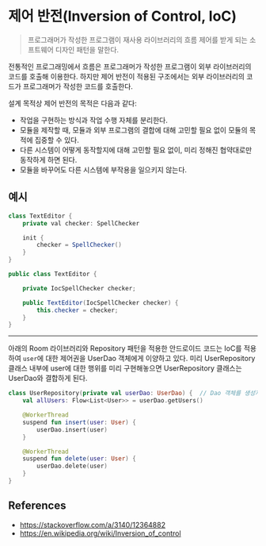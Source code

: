 # 제어 반전(Inversion of Control, IoC)

> 프로그래머가 작성한 프로그램이 재사용 라이브러리의 흐름 제어를 받게 되는 소프트웨어 디자인 패턴을 말한다.
 
전통적인 프로그래밍에서 흐름은 프로그래머가 작성한 프로그램이 외부 라이브러리의 코드를 호출해 이용한다. 하지만 제어 반전이 적용된 구조에서는 외부 라이브러리의 코드가 프로그래머가 작성한 코드를 호출한다.

설계 목적상 제어 반전의 목적은 다음과 같다:
- 작업을 구현하는 방식과 작업 수행 자체를 분리한다.
- 모듈을 제작할 때, 모듈과 외부 프로그램의 결합에 대해 고민할 필요 없이 모듈의 목적에 집중할 수 있다.
- 다른 시스템이 어떻게 동작할지에 대해 고민할 필요 없이, 미리 정해진 협약대로만 동작하게 하면 된다.
- 모듈을 바꾸어도 다른 시스템에 부작용을 일으키지 않는다.

## 예시

```java
class TextEditor {
    private val checker: SpellChecker

    init {
        checker = SpellChecker()
    }
}
```

```java
public class TextEditor {

    private IocSpellChecker checker;

    public TextEditor(IocSpellChecker checker) {
        this.checker = checker;
    }
}
```

------

아래의 Room 라이브러리와 Repository 패턴을 적용한 안드로이드 코드는 IoC를 적용하여 `user`에 대한 제어권을 UserDao 객체에게 이양하고 있다. 미리 UserRepository  클래스 내부에 user에 대한 행위를 미리 구현해놓으면 UserRepository 클래스는 UserDao와 결합하게 된다.

```kotlin
class UserRepository(private val userDao: UserDao) {  // Dao 객체를 생성자에 매개변수로 전달 (의존성 주입)
    val allUsers: Flow<List<User>> = userDao.getUsers()

    @WorkerThread
    suspend fun insert(user: User) {
        userDao.insert(user)
    }

    @WorkerThread
    suspend fun delete(user: User) {
        userDao.delete(user)
    }
}
```

## References

- https://stackoverflow.com/a/3140/12364882
- https://en.wikipedia.org/wiki/Inversion_of_control
